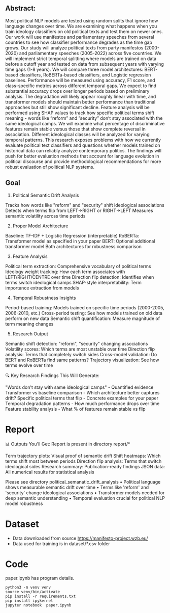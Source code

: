 ## Abstract:

Most political NLP models are tested using random splits that ignore how language changes over time. We are examining what happens when you train ideology classifiers on old political texts and test them on newer ones. Our work will use manifestos and parliamentary speeches from several countries to see how classifier performance degrades as the time gap grows. Our study will analyze political texts from party manifestos (2000-2020) and parliamentary speeches (2005-2022) across five countries. We will implement strict temporal splitting where models are trained on data before a cutoff year and tested on data from subsequent years with varying time gaps (1-8 years). We will compare three model architectures: BERT-based classifiers, RoBERTa-based classifiers, and Logistic regression baselines. Performance will be measured using accuracy, F1 score, and class-specific metrics across different temporal gaps. We expect to find substantial accuracy drops over longer periods based on preliminary analysis. The degradation will likely appear roughly linear with time, and transformer models should maintain better performance than traditional approaches but still show significant decline. Feature analysis will be performed using SHAP values to track how specific political terms shift meaning - words like ”reform” and ”security” don’t stay associated with the same ideological camps. We will examine what percentage of discriminative features remain stable versus those that show complete reversal in association. Different ideological classes will be analyzed for varying temporal patterns. This research exposes problems with how we currently evaluate political text classifiers and questions whether models trained on historical data can reliably analyze contemporary politics. The findings will push for better evaluation methods that account for language evolution in political discourse and provide methodological recommendations for more robust evaluation of political NLP systems.

## Goal

1. Political Semantic Drift Analysis

Tracks how words like "reform" and "security" shift ideological associations
Detects when terms flip from LEFT→RIGHT or RIGHT→LEFT
Measures semantic volatility across time periods

2. Proper Model Architecture

Baseline: TF-IDF + Logistic Regression (interpretable)
RoBERTa: Transformer model as specified in your paper
BERT: Optional additional transformer model
Both architectures for robustness comparison

3. Feature Analysis 

Political term extraction: Comprehensive vocabulary of political terms
Ideology weight tracking: How each term associates with LEFT/RIGHT/CENTRE over time
Direction flip detection: Identifies when terms switch ideological camps
SHAP-style interpretability: Term importance extraction from models

4. Temporal Robustness Insights

Period-based training: Models trained on specific time periods (2000-2005, 2006-2010, etc.)
Cross-period testing: See how models trained on old data perform on new data
Semantic shift quantification: Measure magnitude of term meaning changes

5. Research Output

Semantic shift detection: "reform", "security" changing associations
Volatility scores: Which terms are most unstable over time
Direction flip analysis: Terms that completely switch sides
Cross-model validation: Do BERT and RoBERTa find same patterns?
Trajectory visualization: See how terms evolve over time

🔍 Key Research Findings This Will Generate:

"Words don't stay with same ideological camps" - Quantified evidence
Transformer vs baseline comparison - Which architecture better captures drift?
Specific political terms that flip - Concrete examples for your paper
Temporal degradation patterns - How much performance drops over time
Feature stability analysis - What % of features remain stable vs flip


# Report
📊 Outputs You'll Get: Report is present in directory report/*

Term trajectory plots: Visual proof of semantic drift
Shift heatmaps: Which terms shift most between periods
Direction flip analysis: Terms that switch ideological sides
Research summary: Publication-ready findings
JSON data: All numerical results for statistical analysis

Please see directory political_semanatic_drift_analysis
   • Political language shows measurable semantic drift over time
   • Terms like 'reform' and 'security' change ideological associations
   • Transformer models needed for deep semantic understanding
   • Temporal evaluation crucial for political NLP model robustness

# Dataset
- Data downloaded from source https://manifesto-project.wzb.eu/
- Data used for training is in dataset/*.csv folder

# Code
paper.ipynb has program details.

```
python3 -m venv venv 
source venv/bin/activate 
pip install -r requirements.txt 
pip install ipykernel
jupyter notebook  paper.ipynb
```
